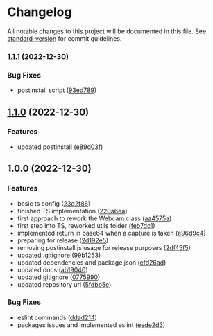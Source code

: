 # Changelog

All notable changes to this project will be documented in this file. See [standard-version](https://github.com/conventional-changelog/standard-version) for commit guidelines.

### [1.1.1](https://github.com/AnthonyLzq/node-webcam/compare/v1.1.0...v1.1.1) (2022-12-30)


### Bug Fixes

* postinstall script ([93ed789](https://github.com/AnthonyLzq/node-webcam/commit/93ed789f3ec54f954e06721f15ce838d640783d0))

## [1.1.0](https://github.com/AnthonyLzq/node-webcam/compare/v1.0.0...v1.1.0) (2022-12-30)


### Features

* updated postinstall ([e89d03f](https://github.com/AnthonyLzq/node-webcam/commit/e89d03f7c9052c1560a6a0b45a101f93ede79b8c))

## 1.0.0 (2022-12-30)


### Features

* basic ts config ([23d2f86](https://github.com/AnthonyLzq/node-webcam/commit/23d2f863e4ab2367264d68cf8b94944491a7d2dc))
* finished TS implementation ([220a6ea](https://github.com/AnthonyLzq/node-webcam/commit/220a6ea8be6664108a80b23f018fc359bea75546))
* first approach to rework the Webcam class ([aa4575a](https://github.com/AnthonyLzq/node-webcam/commit/aa4575a0bcfcdc8f6f6f8b42effbab532a11dcee))
* first step into TS, reworked utils folder ([feb7dc1](https://github.com/AnthonyLzq/node-webcam/commit/feb7dc1ef1a19640ce5007cfad231f0003417a9c))
* implemented return in base64 when a capture is taken ([e96d9c4](https://github.com/AnthonyLzq/node-webcam/commit/e96d9c4dd690797105db122cc815fcf2de2ff4a2))
* preparing for release ([2d192e5](https://github.com/AnthonyLzq/node-webcam/commit/2d192e5d440d59a6ccd6ac9ce73a31e860f43f00))
* removing postinstall.js usage for release purposes ([2df45f5](https://github.com/AnthonyLzq/node-webcam/commit/2df45f5c07709c2c88bc7bf67ddcaab5a14ebc2b))
* updated .gitignore ([99b1253](https://github.com/AnthonyLzq/node-webcam/commit/99b1253f44de3e7b28a70c63c68a728aa525a7b2))
* updated dependencies and package.json ([efd26ad](https://github.com/AnthonyLzq/node-webcam/commit/efd26ad136d7ce6c9fb93326a417c66a7c1b34fc))
* updated docs ([ab19040](https://github.com/AnthonyLzq/node-webcam/commit/ab1904028ca73c7212e5ffa2df99f4092a5a26a9))
* updated gitignore ([0775990](https://github.com/AnthonyLzq/node-webcam/commit/07759909fc2f126f3dd85127eedee08602c5f88d))
* updated repository url ([5fdbb5e](https://github.com/AnthonyLzq/node-webcam/commit/5fdbb5ec8beeac3107ebbd7f965eab3c8d734360))


### Bug Fixes

* eslint commands ([ddad214](https://github.com/AnthonyLzq/node-webcam/commit/ddad2140a25e8391a2a4beff7792d27470285a3c))
* packages issues and implemented eslint ([eede2d3](https://github.com/AnthonyLzq/node-webcam/commit/eede2d32b3124401f44eb62b3322127bfcfc8aab))
